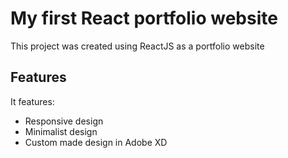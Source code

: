 # My first React portfolio website

This project was created using ReactJS as a portfolio website

## Features

It features:
- Responsive design
- Minimalist design
- Custom made design in Adobe XD
